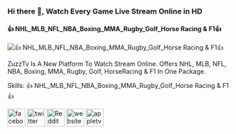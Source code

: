 ### Hi there 👋, Watch Every Game Live Stream Online in HD 
#### 👍 NHL_MLB_NFL_NBA_Boxing_MMA_Rugby_Golf_Horse Racing & F1👍
![👍 NHL_MLB_NFL_NBA_Boxing_MMA_Rugby_Golf_Horse Racing & F1👍](https://pbs.twimg.com/profile_banners/1620459094133051394/1699719355/600x200)

ZuzzTv Is A New Platform To Watch Stream Online. Offers NHL, MLB, NFL, NBA, Boxing, MMA, Rugby, Golf, HorseRacing & F1 In One Package.

Skills: 👍 NHL_MLB_NFL_NBA_Boxing_MMA_Rugby_Golf_Horse Racing & F1👍



[<img src='https://cdn.jsdelivr.net/npm/simple-icons@3.0.1/icons/facebook.svg' alt='facebook' height='40'>](https://www.facebook.com/https://www.facebook.com/profile.php?id=61552222303357)  [<img src='https://cdn.jsdelivr.net/npm/simple-icons@3.0.1/icons/twitter.svg' alt='twitter' height='40'>](https://twitter.com/https://twitter.com/siyam_pk)  [<img src='https://cdn.jsdelivr.net/npm/simple-icons@3.0.1/icons/reddit.svg' alt='Reddit' height='40'>](https://www.reddit.com/user/https://www.reddit.com/user/uzzu-tv)  [<img src='https://cdn.jsdelivr.net/npm/simple-icons@3.0.1/icons/icloud.svg' alt='website' height='40'>](https://uzzu-tv.com/)  [<img src='https://cdn.jsdelivr.net/npm/simple-icons@3.0.1/icons/appletv.svg' alt='appletv' height='40'>](https://freenhlstream.com/)  

